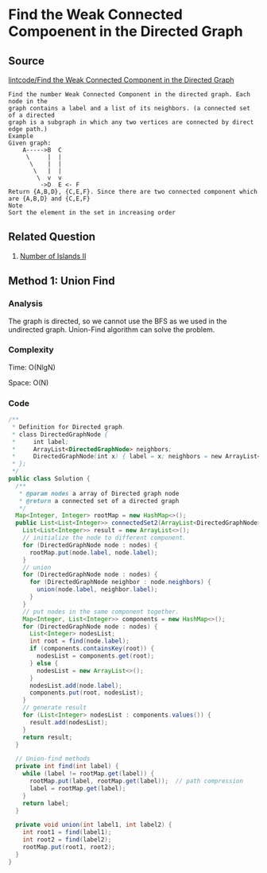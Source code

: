 # Find the Weak Connected Compoenent in the Directed Graph
## Source
[lintcode/Find the Weak Connected Component in the Directed Graph](http://www.lintcode.com/en/problem/find-the-weak-connected-component-in-the-directed-graph/)

```
Find the number Weak Connected Component in the directed graph. Each node in the 
graph contains a label and a list of its neighbors. (a connected set of a directed 
graph is a subgraph in which any two vertices are connected by direct edge path.)
Example
Given graph:
    A----->B  C
     \     |  | 
      \    |  |
       \   |  |
        \  v  v
         ->D  E <- F
Return {A,B,D}, {C,E,F}. Since there are two connected component which are {A,B,D} and {C,E,F}
Note
Sort the element in the set in increasing order
```

## Related Question
1. [Number of Islands II](http://wxx5433.github.io/number-of-islands.html)

## Method 1: Union Find
### Analysis
The graph is directed, so we cannot use the BFS as we used in the undirected graph. Union-Find algorithm can solve the problem. 

### Complexity
Time: O(NlgN)

Space: O(N)

### Code
```java
/**
 * Definition for Directed graph.
 * class DirectedGraphNode {
 *     int label;
 *     ArrayList<DirectedGraphNode> neighbors;
 *     DirectedGraphNode(int x) { label = x; neighbors = new ArrayList<DirectedGraphNode>(); }
 * };
 */
public class Solution {
  /**
   * @param nodes a array of Directed graph node
   * @return a connected set of a directed graph
   */
  Map<Integer, Integer> rootMap = new HashMap<>();
  public List<List<Integer>> connectedSet2(ArrayList<DirectedGraphNode> nodes) {
    List<List<Integer>> result = new ArrayList<>();
    // initialize the node to different component.
    for (DirectedGraphNode node : nodes) {
      rootMap.put(node.label, node.label);
    }
    // union
    for (DirectedGraphNode node : nodes) {
      for (DirectedGraphNode neighbor : node.neighbors) {
        union(node.label, neighbor.label);
      }
    }
    // put nodes in the same component together.
    Map<Integer, List<Integer>> components = new HashMap<>();
    for (DirectedGraphNode node : nodes) {
      List<Integer> nodesList;
      int root = find(node.label);
      if (components.containsKey(root)) {
        nodesList = components.get(root);
      } else {
        nodesList = new ArrayList<>();
      }
      nodesList.add(node.label);
      components.put(root, nodesList);
    }
    // generate result
    for (List<Integer> nodesList : components.values()) {
      result.add(nodesList);
    }
    return result;
  }

  // Union-find methods
  private int find(int label) {
    while (label != rootMap.get(label)) {
      rootMap.put(label, rootMap.get(label));  // path compression
      label = rootMap.get(label);
    }
    return label;
  }

  private void union(int label1, int label2) {
    int root1 = find(label1);
    int root2 = find(label2);
    rootMap.put(root1, root2);
  }
}
```
